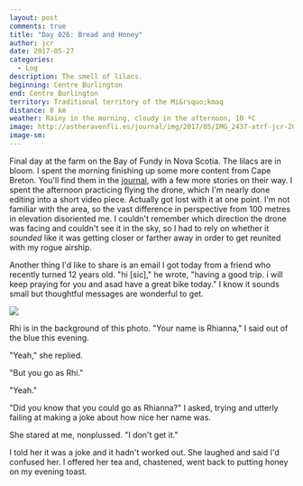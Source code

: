 ```yaml
---
layout: post
comments: true
title: "Day 026: Bread and Honey"
author: jcr
date: 2017-05-27
categories:
  - Log
description: The smell of lilacs.
beginning: Centre Burlington
end: Centre Burlington
territory: Traditional territory of the Mi&rsquo;kmaq 
distance: 0 km
weather: Rainy in the morning, cloudy in the afternoon, 10 ºC
image: http://astheravenfli.es/journal/img/2017/05/IMG_2437-atrf-jcr-2000-web.jpg
image-sm:
---
```


Final day at the farm on the Bay of Fundy in Nova Scotia. The lilacs are in bloom. I spent the morning finishing up some more content from Cape Breton. You'll find them in the <a href="http://astheravenfli.es/journal/">journal</a>, with a few more stories on their way. I spent the afternoon practicing flying the drone, which I'm nearly done editing into a short video piece. Actually got lost with it at one point. I'm not familiar with the area, so the vast difference in perspective from 100 metres in elevation disoriented me. I couldn't remember which direction the drone was facing and couldn't see it in the sky, so I had to rely on whether it <i>sounded</i> like it was getting closer or farther away in order to get reunited with my rogue airship.

Another thing I'd like to share is an email I got today from a friend who recently turned 12 years old. "hi [sic]," he wrote, "having a good trip. i will keep praying for you and asad have a great bike today." I know it sounds small but thoughtful messages are wonderful to get.

<img src="http://astheravenfli.es/journal/img/2017/05/IMG_2437-atrf-jcr-2000-web.jpg">

Rhi is in the background of this photo. "Your name is Rhianna," I said out of the blue this evening.

"Yeah," she replied.

"But you go as Rhi."

"Yeah."

"Did you know that you could go as Rhianna?" I asked, trying and utterly failing at making a joke about how nice her name was.

She stared at me, nonplussed. "I don't get it."

I told her it was a joke and it hadn't worked out. She laughed and said I'd confused her. I offered her tea and, chastened, went back to putting honey on my evening toast.